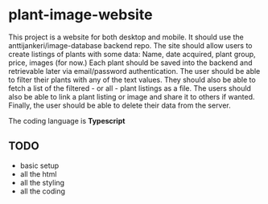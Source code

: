 # plant-image-website

This project is a website for both desktop and mobile. It should use the anttijankeri/image-database backend repo. The site should allow users to create listings of plants with some data: Name, date acquired, plant group, price, images (for now.) Each plant should be saved into the backend and retrievable later via email/password authentication. The user should be able to filter their plants with any of the text values. They should also be able to fetch a list of the filtered - or all - plant listings as a file. The users should also be able to link a plant listing or image and share it to others if wanted. Finally, the user should be able to delete their data from the server.

The coding language is **Typescript**

## TODO

* basic setup
* all the html
* all the styling
* all the coding
